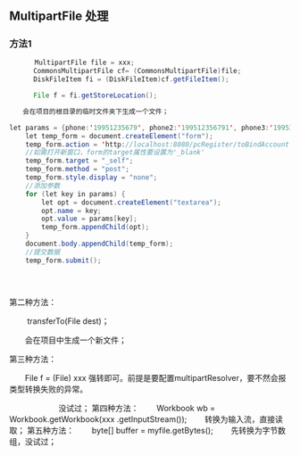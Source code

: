 #

## MultipartFile 处理

### 方法1

```java
　　   MultipartFile file = xxx;
      CommonsMultipartFile cf= (CommonsMultipartFile)file; 
      DiskFileItem fi = (DiskFileItem)cf.getFileItem(); 

      File f = fi.getStoreLocation();

　　会在项目的根目录的临时文件夹下生成一个文件；
```

```java
let params = {phone:'19951235679', phone2:'199512356791', phone3:'199512356793'};
    let temp_form = document.createElement("form");
    temp_form.action = 'http://localhost:8080/pcRegister/toBindAccount';
    //如需打开新窗口，form的target属性要设置为'_blank'
    temp_form.target = "_self";
    temp_form.method = "post";
    temp_form.style.display = "none";
    //添加参数
    for (let key in params) {
        let opt = document.createElement("textarea");
        opt.name = key;
        opt.value = params[key];
        temp_form.appendChild(opt);
    }
    document.body.appendChild(temp_form);
    //提交数据
    temp_form.submit();

```

```java
```

```java
```

```java
```

第二种方法：

　　  transferTo(File dest)；

　　会在项目中生成一个新文件；

第三种方法：　  

　　File f = (File) xxx 强转即可。前提是要配置multipartResolver，要不然会报类型转换失败的异常。

　　　　<bean id="multipartResolver" class="org.springframework.web.multipart.commons.CommonsMultipartResolver">
        <property name="maxUploadSize" value="104857600"/>
        <property name="maxInMemorySize" value="4096"/>
    </bean>
　　没试过；
第四种方法：
　　Workbook wb = Workbook.getWorkbook(xxx .getInputStream());
　　转换为输入流，直接读取；
第五种方法：
　　byte[] buffer = myfile.getBytes();
　　先转换为字节数组，没试过；